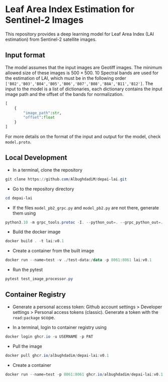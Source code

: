 # Leaf Area Index Estimation for Sentinel-2 Images

This repository provides a deep learning model for Leaf Area Index (LAI estimation) from Sentinel-2 satellite images.

## Input format

The model assumes that the input images are Geotiff images. The minimum allowed size of these images is $500\times500$. 10 Spectral bands are used for the estimation of LAI, which must be in the following order `['B02','B03','B04','B05','B06','B07','B08','B8A','B11','B12']`.
The input to the model is a list of dictionaries, each dictionary contains the input image path and the offset of the bands for normalization.

```python
[
    {
        "image_path":str,
        "offset":float
    }
]
```

For more details on the format of the input and output for the model, check `model.proto`.

## Local Development

- In a terminal, clone the repository

```powershell
git clone https://github.com/AlbughdadiM/depai-lai.git
```

- Go to the repository directory

```powershell
cd depai-lai
```

- If the files `model_pb2_grpc.py` and `model_pb2.py` are not there, generate them using

```powershell
python3.10 -m grpc_tools.protoc -I. --python_out=. --grpc_python_out=. model.proto
```

- Build the docker image

```powershell
docker build . -t lai:v0.1
```

- Create a container from the built image

```powershell
docker run --name=test -v ./test-data:/data -p 8061:8061 lai:v0.1
```

- Run the pytest

```powershell
pytest test_image_processor.py
```

## Container Registry

- Generate a personal access token: Github account settings > Developer settings > Personal access tokens (classic). Generate a token with the `read:package` scope.

- In a terminal, login to container registry using

```powershell
docker login ghcr.io -u USERNAME -p PAT
```

- Pull the image

```powershell
docker pull ghcr.io/albughdadim/depai-lai:v0.1
```

- Create a container

```powershell
docker run --name=test -p 8061:8061 ghcr.io/albughdadim/depai-lai:v0.1
```
